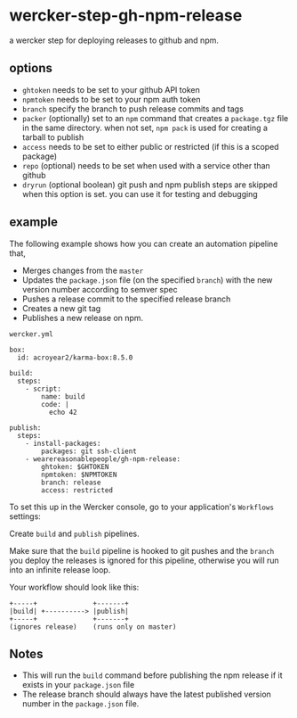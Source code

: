 # wercker-step-gh-npm-release

a wercker step for deploying releases to github and npm.

## options

* `ghtoken` needs to be set to your github API token
* `npmtoken` needs to be set to your npm auth token
* `branch` specify the branch to push release commits and tags
* `packer` (optionally) set to an `npm` command that creates a `package.tgz` file in the same directory. when not set, `npm pack` is used for creating a tarball to publish
* `access` needs to be set to either public or restricted (if this is a scoped package)
* `repo` (optional) needs to be set when used with a service other than github
* `dryrun` (optional boolean) git push and npm publish steps are skipped when this option is set. you can use it for testing and debugging

## example

The following example shows how you can create an automation pipeline that,

* Merges changes from the `master`
* Updates the `package.json` file (on the specified `branch`) with the new version number according to semver spec
* Pushes a release commit to the specified release branch
* Creates a new git tag
* Publishes a new release on npm.

`wercker.yml`

```
box:
  id: acroyear2/karma-box:8.5.0

build:
  steps:
    - script:
        name: build
        code: |
          echo 42

publish:
  steps:
    - install-packages:
        packages: git ssh-client
    - wearereasonablepeople/gh-npm-release:
        ghtoken: $GHTOKEN
        npmtoken: $NPMTOKEN
        branch: release
        access: restricted
```

To set this up in the Wercker console, go to your application's `Workflows` settings:

Create `build` and `publish` pipelines.

Make sure that the `build` pipeline is hooked to git pushes and the `branch` you deploy the releases is ignored for this pipeline, otherwise you will run into an infinite release loop.

Your workflow should look like this:

```
+-----+              +-------+
|build| +----------> |publish|
+-----+              +-------+
(ignores release)    (runs only on master)
```

## Notes

* This will run the `build` command before publishing the npm release if it exists in your `package.json` file
* The release branch should always have the latest published version number in the `package.json` file.
